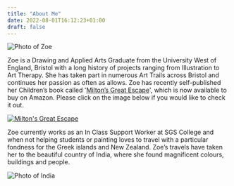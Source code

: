 ```yaml
---
title: "About Me"
date: 2022-08-01T16:12:23+01:00
draft: false
---
```


![Photo of Zoe](/images/zoe.png)

Zoe is a Drawing and Applied Arts Graduate from the University West of England, Bristol with a long history of projects ranging from Illustration to Art Therapy.  She has taken part in numerous Art Trails across Bristol and continues her passion as often as allows. Zoe has recently self-published her Children’s book called '[Milton’s Great Escape](https://www.amazon.co.uk/Miltons-Great-Escape-Zo%C3%AB-Waldron/dp/1519191707)', which is now available to buy on Amazon. Please click on the image below if you would like to check it out.

[![Milton's Great Escape](/images/miltons-great-escape.jpg)](https://www.amazon.co.uk/Miltons-Great-Escape-Zo%C3%AB-Waldron/dp/1519191707)

Zoe currently works as an In Class Support Worker at SGS College and when not helping students or painting loves to travel with a particular fondness for the Greek islands and New Zealand. Zoe’s travels have taken her to the beautiful country of India, where she found magnificent colours, buildings and people.

![Photo of India](/images/india.jpeg) 